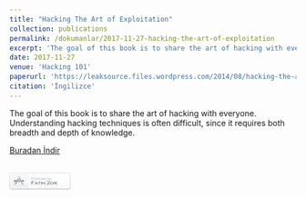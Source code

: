 ```yaml
---
title: "Hacking The Art of Exploitation"
collection: publications
permalink: /dokumanlar/2017-11-27-hacking-the-art-of-exploitation
excerpt: 'The goal of this book is to share the art of hacking with everyone. Understanding hacking techniques is often difficult, since it requires both breadth and depth of knowledge. '
date: 2017-11-27
venue: 'Hacking 101'
paperurl: 'https://leaksource.files.wordpress.com/2014/08/hacking-the-art-of-exploitation.pdf'
citation: 'İngilizce'
---
```

The goal of this book is to share the art of hacking with everyone. Understanding hacking techniques is often difficult, since it requires both breadth and depth of knowledge. 

[Buradan İndir](https://leaksource.files.wordpress.com/2014/08/hacking-the-art-of-exploitation.pdf)


<br>[![Fatih Zor](/images/yazar.png)](http://www.fatihzor.com.tr)


